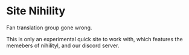 # Site Nihility

Fan translation group gone wrong.


This is only an experimental quick site to work with, which features the memebers of nihilityl, and our discord server.
